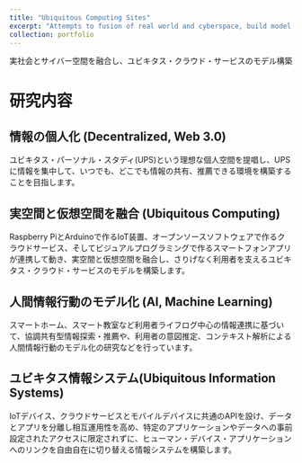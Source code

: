 ```yaml
---
title: "Ubiquitous Computing Sites"
excerpt: "Attempts to fusion of real world and cyberspace, build model of ubiquitous cloud service <br/><img src='/images/uc4.png'>"
collection: portfolio
---
```


実社会とサイバー空間を融合し、ユビキタス・クラウド・サービスのモデル構築

# 研究内容

## 情報の個人化 (Decentralized, Web 3.0)
ユビキタス・パーソナル・スタディ(UPS)という理想な個人空間を提唱し、UPSに情報を集中して、いつでも、どこでも情報の共有、推薦できる環境を構築することを目指します。

## 実空間と仮想空間を融合 (Ubiquitous Computing)
Raspberry PiとArduinoで作るIoT装置、オープンソースソフトウェアで作るクラウドサービス、そしてビジュアルプログラミングで作るスマートフォンアプリが連携して動き、実空間と仮想空間を融合し、さりげなく利用者を支えるユビキタス・クラウド・サービスのモデルを構築します。

## 人間情報行動のモデル化 (AI, Machine Learning)
スマートホーム、スマート教室など利用者ライフログ中心の情報連携に基づいて、協調共有型情報探索・推薦や、利用者の意図推定、コンテキスト解析による人間情報行動のモデル化の研究などを行っています。

## ユビキタス情報システム(Ubiquitous Information Systems)
IoTデバイス、クラウドサービスとモバイルデバイスに共通のAPIを設け、データとアプリを分離し相互運用性を高め、特定のアプリケーションやデータへの事前設定されたアクセスに限定されずに、ヒューマン・デバイス・アプリケーションへのリンクを自由自在に切り替える情報システムを構築します。
